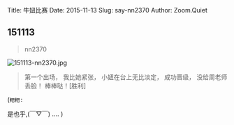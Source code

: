 Title: 牛妞比赛
Date: 2015-11-13
Slug: say-nn2370
Author: Zoom.Quiet


## 151113
> nn2370

![151113-nn2370.jpg](http://zoomquiet.qiniucdn.com/niuniu-albums/nn2015/151113-nn2370.jpg?imageView2/2/w/420)

> 第一个出场，
> 我比她紧张，
> 小妞在台上无比淡定，
> 成功晋级，
> 没给周老师丢脸！
> 棒棒哒！[胜利]



(`粑粑:` 

是也乎,(￣▽￣)
....
)

